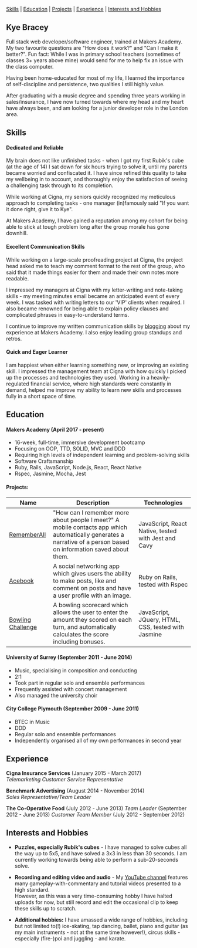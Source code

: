 [Skills](#skills) | [Education](#education) | [Projects](#projects) | [Experience](#experience) | [Interests and Hobbies](#interests-and-Hobbies)

## Kye Bracey

Full stack web developer/software engineer, trained at Makers Academy.
My two favourite questions are "How does it work?" and "Can I make it better?".
Fun fact: While I was in primary school teachers (sometimes of classes 3+ years above mine) would send for me to help fix an issue with the class computer.

Having been home-educated for most of my life, I learned the importance of self-discipline and persistence, two qualities I still highly value.

After graduating with a music degree and spending three years working in sales/insurance, I have now turned towards where my head and my heart have always been, and am looking for a junior developer role in the London area.

## Skills

#### Dedicated and Reliable

My brain does not like unfinished tasks - when I got my first Rubik's cube (at the age of 14) I sat down for six hours trying to solve it, until my parents became worried and confiscated it.
I have since refined this quality to take my wellbeing in to account, and thoroughly enjoy the satisfaction of seeing a challenging task through to its completion.

While working at Cigna, my seniors quickly recognized my meticulous approach to completing tasks - one manager (in)famously said "If you want it done right, give it to Kye".

At Makers Academy, I have gained a reputation among my cohort for being able to stick at tough problem long after the group morale has gone downhill.

#### Excellent Communication Skills

While working on a large-scale proofreading project at Cigna, the project head asked me to teach my comment format to the rest of the group, who said that it made things easier for them and made their own notes more readable.

I impressed my managers at Cigna with my letter-writing and note-taking skills - my meeting minutes email became an anticipated event of every week. I was tasked with writing letters to our 'VIP' clients when required.  I also became renowned for being able to explain policy clauses and complicated phrases in easy-to-understand terms.

I continue to improve my written communication skills by [blogging](https://medium.com/@kye.bracey) about my experience at Makers Academy.  I also enjoy leading group standups and retros.

#### Quick and Eager Learner

I am happiest when either learning something new, or improving an existing skill.  I impressed the management team at Cigna with how quickly I picked up the processes and technologies they used.  Working in a heavily-regulated financial service, where high standards were constantly in demand, helped me improve my ability to learn new skills and processes fully in a short space of time.

## Education

#### Makers Academy (April 2017 - present)

- 16-week, full-time, immersive development bootcamp
- Focusing on OOP, TTD, SOLID, MVC and DDD
- Requiring high levels of independent learning and problem-solving skills
- Software Craftsmanship
- Ruby, Rails, JavaScript, Node.js, React, React Native
- Rspec, Jasmine, Mocha, Jest

#### Projects:

| Name | Description | Technologies |
| ---- | ----------- | ------------ |
| [RememberAll](https://github.com/Kynosaur/RememberAll) | "How can I remember more about people I meet?" A mobile contacts app which automatically generates a narrative of a person based on information saved about them. | JavaScript, React Native, tested with Jest and Cavy |
| [Acebook](https://github.com/Kynosaur/acebook) | A social networking app which gives users the ability to make posts, like and comment on posts and have a user profile with an image. | Ruby on Rails, tested with Rspec |
| [Bowling Challenge](https://github.com/Kynosaur/bowling-challenge) | A bowling scorecard which allows the user to enter the amount they scored on each turn, and automatically calculates the score including bonuses. | JavaScript, JQuery, HTML, CSS, tested with Jasmine |

#### University of Surrey (September 2011 - June 2014)

- Music, specialising in composition and conducting
- 2:1
- Took part in regular solo and ensemble performances
- Frequently assisted with concert management
- Also managed the university choir

#### City College Plymouth (September 2009 - June 2011)

- BTEC in Music
- DDD
- Regular solo and ensemble performances
- Independently organised all of my own performances in second year

## Experience

**Cigna Insurance Services** (January 2015 - March 2017)    
*Telemarketing Customer Service Representative*

**Benchmark Advertising** (August 2014 - November 2014)   
*Sales Representative/Team Leader*

**The Co-Operative Food** (July 2012 - June 2013)
*Team Leader* (September 2012 - June 2013)
*Customer Team Member* (July 2012 - September 2012)

## Interests and Hobbies

- **Puzzles, especially Rubik's cubes** - I have managed to solve cubes all the way up to 5x5,
and have solved a 3x3 in less than 30 seconds.  I am currently working towards being able to perform a sub-20-seconds solve.

- **Recording and editing video and audio** - My [YouTube channel](https://www.youtube.com/channel/UCra74TRV4yc5jnTjo-t91Rg) features many gameplay-with-commentary and tutorial videos presented to a high standard.  
However, as this was a very time-consuming hobby I have halted uploads for now, but still record and edit the occasional clip to keep these skills up to scratch.

- **Additional hobbies:**
I have amassed a wide range of hobbies, including but not limited to(!) ice-skating, tap dancing, ballet, piano and guitar (as my main instruments - not at the same time however!), circus skills - especially (fire-)poi and juggling - and karate.
